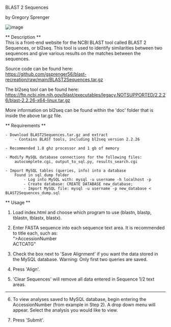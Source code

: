 BLAST 2 Sequences

by Gregory Sprenger

![image](https://user-images.githubusercontent.com/42686628/118379950-1a926d80-b5a4-11eb-86e6-bd37b008bfcc.png)

** Description **  
        This is a front-end website for the NCBI BLAST tool called BLAST 2 Sequences, or bl2seq. This tool is used to identify similarities between two sequences and give various results on the matches between the sequences.


Source code can be found here:  
        https://github.com/gsprenger56/blast-recreation/raw/main/BLAST2Sequences.tar.gz


The bl2seq tool can be found here:  
        https://ftp.ncbi.nlm.nih.gov/blast/executables/legacy.NOTSUPPORTED/2.2.26/blast-2.2.26-x64-linux.tar.gz

  
More information on bl2seq can be found within the 'doc' folder that is inside the above tar.gz file.  
  
** Requirements **  
	
	- Download BLAST2Sequences.tar.gz and extract
		- Contains BLAST tools, including bl2seq version 2.2.26

	- Recommended 1.8 ghz processor and 1 gb of memory
	
	- Modify MySQL database connections for the following files:
		autocomplete.cgi, output_to_sql.py, results_search.cgi

	- Import MySQL tables (queries, info) into a database
		Found in sql_dump folder
			- Log into MySQL with: mysql -u username -h localhost -p
			- Create database: CREATE DATABASE new_database;
			- Import MySQL file: mysql -u username -p new_database < BLAST2Sequences_dump.sql


** Usage **  
  

1. Load index.html and choose which program to use (blastn, blastp, tblastn, tblastx, blastx).

2. Enter FASTA sequence into each sequence text area. It is recommended to title each, such as:  
        ">AccessionNumber  
         ACTCATG"

3. Check the box next to 'Save Alignment' if you want the data stored in the MySQL database. Warning: Only first two queries are saved.

4. Press 'Align'.

5. 'Clear Sequences' will remove all data entered in Sequence 1/2 text areas.

-----------------------------------------------------------------------------------------------

6. To view analyses saved to MySQL database, begin entering the AccessionNumber (from example in Step 2). A drop down menu will appear. Select the analysis you would like to view.

7. Press 'Submit'.


